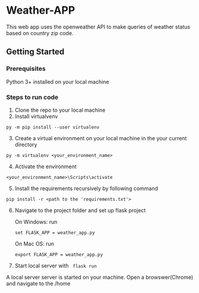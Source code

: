 # Weather-APP
This web app uses the openweather API to make queries of weather status based on country zip code. 


## Getting Started

### Prerequisites
Python 3+ installed on your local machine

### Steps to run code

1. Clone the repo to your local machine
2. Install virtualvenv 
```
py -m pip install --user virtualenv
```
3. Create a virtual environment on your local machine in the your current directory

```
py -m virtualenv <your_environment_name>
```
4. Activate the environment
```
<your_environment_name>\Scripts\activate
```
5. Install the requirements recursively by following command

```
pip install -r <path to the 'requirements.txt'>
```
6. Navigate to the project folder and set up flask project
    
    On Windows: run
    ```
    set FLASK_APP = weather_app.py 
    ```
    On Mac OS: run
    ```
    export FLASK_APP = weather_app.py 
    ```
7. Start local server with ``` flask run```

A local server server is started on your machine. Open a browswer(Chrome) and navigate to the /home
    
